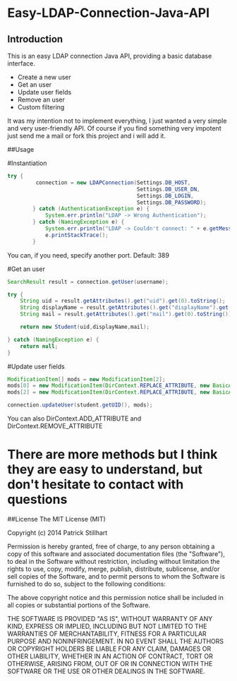 Easy-LDAP-Connection-Java-API
=============================

## Introduction
This is an easy LDAP connection Java API,
providing a basic database interface.

- Create a new user
- Get an user
- Update user fields
- Remove an user
- Custom filtering

It was my intention not to implement everything, I just wanted a very simple and very user-friendly API.
Of course if you find something very impotent just send me a mail or fork this project and i will add it.

##Usage

#Instantiation
```java
try {
         connection = new LDAPConnection(Settings.DB_HOST,
                                         Settings.DB_USER_DN,
                                         Settings.DB_LOGIN,
                                         Settings.DB_PASSWORD);
        } catch (AuthenticationException e) {
            System.err.println("LDAP -> Wrong Authentication");
        } catch (NamingException e) {
            System.err.println("LDAP -> Couldn't connect: " + e.getMessage());
            e.printStackTrace();
        }
```
You can, if you need, specify another port. Default: 389

#Get an user
```java
SearchResult result = connection.getUser(username);

try {
    String uid = result.getAttributes().get("uid").get(0).toString();
    String displayName = result.getAttributes().get("displayName").get(0).toString();
    String mail = result.getAttributes().get("mail").get(0).toString());

    return new Student(uid,displayName,mail);

} catch (NamingException e) {
    return null;
}
```

#Update user fields
```java
ModificationItem[] mods = new ModificationItem[2];
mods[0] = new ModificationItem(DirContext.REPLACE_ATTRIBUTE, new BasicAttribute("displayName", student.getDisplayName()));
mods[2] = new ModificationItem(DirContext.REPLACE_ATTRIBUTE, new BasicAttribute("mail", "'"+student.getPrivateMail()));

connection.updateUser(student.getUID(), mods);
```
You can also DirContext.ADD_ATTRIBUTE and DirContext.REMOVE_ATTRIBUTE

# There are more methods but I think they are easy to understand, but don't hesitate to contact with questions

##License
The MIT License (MIT)

Copyright (c) 2014 Patrick Stillhart

Permission is hereby granted, free of charge, to any person obtaining a copy
of this software and associated documentation files (the "Software"), to deal
in the Software without restriction, including without limitation the rights
to use, copy, modify, merge, publish, distribute, sublicense, and/or sell
copies of the Software, and to permit persons to whom the Software is
furnished to do so, subject to the following conditions:

The above copyright notice and this permission notice shall be included in
all copies or substantial portions of the Software.

THE SOFTWARE IS PROVIDED "AS IS", WITHOUT WARRANTY OF ANY KIND, EXPRESS OR
IMPLIED, INCLUDING BUT NOT LIMITED TO THE WARRANTIES OF MERCHANTABILITY,
FITNESS FOR A PARTICULAR PURPOSE AND NONINFRINGEMENT. IN NO EVENT SHALL THE
AUTHORS OR COPYRIGHT HOLDERS BE LIABLE FOR ANY CLAIM, DAMAGES OR OTHER
LIABILITY, WHETHER IN AN ACTION OF CONTRACT, TORT OR OTHERWISE, ARISING FROM,
OUT OF OR IN CONNECTION WITH THE SOFTWARE OR THE USE OR OTHER DEALINGS IN
THE SOFTWARE.